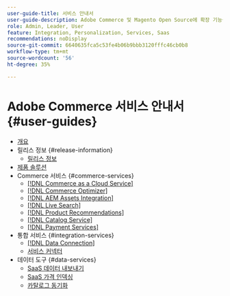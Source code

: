 ```yaml
---
user-guide-title: 서비스 안내서
user-guide-description: Adobe Commerce 및 Magento Open Source에 확장 기능을 제공하는 호스트 서비스에 대한 설명서 및 리소스입니다.
role: Admin, Leader, User
feature: Integration, Personalization, Services, Saas
recommendations: noDisplay
source-git-commit: 6640635fca5c53fe4b06b9bbb3120fffc46cb0b8
workflow-type: tm+mt
source-wordcount: '56'
ht-degree: 35%

---
```


# Adobe Commerce 서비스 안내서 {#user-guides}

- [개요](home.md)
- 릴리스 정보 {#release-information}
   - [릴리스 정보](/help/landing/release-notes-all.md)
- [제품 솔루션](product-solutions.md)
- Commerce 서비스 {#commerce-services}
   - [[!DNL Commerce as a Cloud Service]](https://experienceleague.adobe.com/ko/docs/commerce/cloud-service/overview)
   - [[!DNL Commerce Optimizer]](https://experienceleague.adobe.com/ko/docs/commerce/optimizer/overview)
   - [[!DNL AEM Assets Integration]](https://experienceleague.adobe.com/en/docs/commerce/aem-assets-integration/overview)
   - [[!DNL Live Search]](https://experienceleague.adobe.com/docs/commerce/live-search/overview.html?lang=ko)
   - [[!DNL Product Recommendations]](https://experienceleague.adobe.com/docs/commerce/product-recommendations/guide-overview.html?lang=ko)
   - [[!DNL Catalog Service]](https://experienceleague.adobe.com/docs/commerce/catalog-service/guide-overview.html?lang=ko)
   - [[!DNL Payment Services]](https://experienceleague.adobe.com/docs/commerce/payment-services/guide-overview.html?lang=ko)
- 통합 서비스 {#integration-services}
   - [[!DNL Data Connection]](https://experienceleague.adobe.com/docs/commerce/data-connection/overview.html?lang=ko)
   - [서비스 커넥터](/help/landing/saas.md)
- 데이터 도구 {#data-services}
   - [SaaS 데이터 내보내기](https://experienceleague.adobe.com/docs/commerce/saas-data-export/overview.html?lang=ko)
   - [SaaS 가격 인덱싱](https://experienceleague.adobe.com/docs/commerce/price-indexer/price-indexing.html?lang=ko)
   - [카탈로그 동기화](/help/landing/catalog-sync.md)
